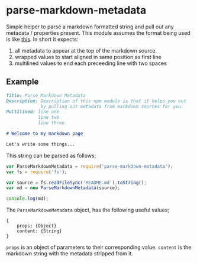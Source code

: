 # parse-markdown-metadata

Simple helper to parse a markdown formatted string and pull out any metadata / properties present. This module assumes
the format being used is like [this](https://github.com/fletcher/MultiMarkdown/wiki/MultiMarkdown-Syntax-Guide). In
short it expects:

1. all metadata to appear at the top of the markdown source.
1. wrapped values to start aligned in same position as first line
1. multilined values to end each preceeding line with two spaces

## Example

```markdown
Title: Parse Markdown Metadata
Description: Description of this npm module is that it helps you out
             by pulling out metadata from markdown sources for you.
Multilined: line one
            line two
            line three

# Welcome to my markdown page

Let's write some things...
```
This string can be parsed as follows;

```javascript
var ParseMarkdownMetadata = require('parse-markdown-metadata');
var fs = require('fs');

var source = fs.readFileSync('README.md').toString();
var md = new ParseMarkdownMetadata(source);

console.log(md);
```
The `ParseMarkdownMetadata` object, has the following useful values;

    {
        props: {Object}
        content: {String}
    }

`props` is an object of parameters to their corresponding value.
`content` is the markdown string with the metadata stripped from it.